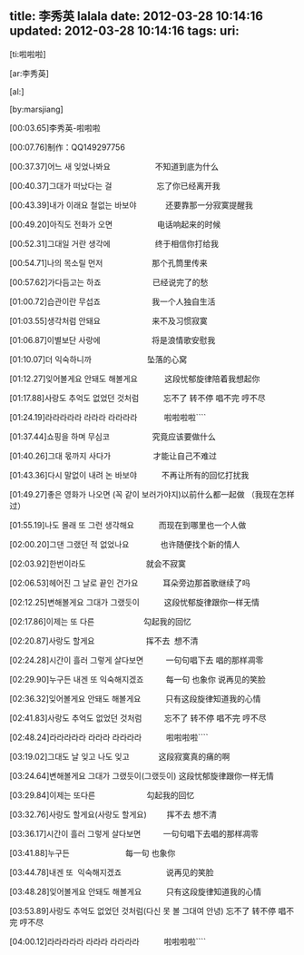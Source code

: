 title: 李秀英 lalala
date: 2012-03-28 10:14:16
updated: 2012-03-28 10:14:16
tags: 
uri: 
---

<span>[ti:啦啦啦]</span>

<span>[ar:李秀英]</span>

<span>[al:]</span>

<span>[by:marsjiang]</span>

<span>[00:03.65]李秀英-啦啦啦</span>

<span>[00:07.76]制作：QQ149297756</span>

<span>[00:37.37]어느 새 잊었나봐요                    不知道到底为什么</span>

<span>[00:40.37]그대가 떠났다는 걸                    忘了你已经离开我</span>

<span>[00:43.39]내가 이래요 철없는 바보야             还要靠那一分寂寞提醒我</span>

<span>[00:49.20]아직도 전화가 오면                    电话响起来的时候</span>

<span>[00:52.31]그대일 거란 생각에                    终于相信你打给我</span>

<span>[00:54.71]나의 목소릴 먼저                      那个孔筒里传来</span>

<span>[00:57.62]가다듬고는 하죠                       已经说完了的愁</span>

<span>[01:00.72]습관이란 무섭죠                       我一个人独自生活</span>

<span>[01:03.55]생각처럼 안돼요                       来不及习惯寂寞</span>

<span>[01:06.87]이별보단 사랑에                       将是浪情歌安慰我</span>

<span>[01:10.07]더 익숙하니까                         坠落的心窝</span>

<span>[01:12.27]잊어볼게요 안돼도 해볼게요            这段忧郁旋律陪着我想起你</span>

<span>[01:17.88]사랑도 추억도 없었던 것처럼           忘不了 转不停 唱不完 哼不尽</span>

<span>[01:24.19]라라라라라 라라라 라라라라            啦啦啦啦````</span>

<span>[01:37.44]쇼핑을 하며 무심코                   究竟应该要做什么</span>

<span>[01:40.26]그대 몫까지 사다가                   才能让自己不难过</span>

<span>[01:43.36]다시 말없이 내려 논 바보야           不再让所有的回忆打扰我</span>

<span>[01:49.27]좋은 영화가 나오면 (꼭 같이 보러가야지)以前什么都一起做 （我现在怎样过）</span>

<span>[01:55.19]나도 몰래 또 그런 생각해요           而现在到哪里也一个人做</span>

<span>[02:00.20]그댄 그랬던 적 없었나요              也许随便找个新的情人</span>

<span>[02:03.92]한번이라도                           就会不寂寞</span>

<span>[02:06.53]헤어진 그 날로 끝인 건가요           耳朵旁边那首歌继续了吗</span>

<span>[02:12.25]변해볼게요 그대가 그랬듯이           这段忧郁旋律跟你一样无情</span>

<span>[02:17.86]이제는 또 다른                      勾起我的回忆</span>

<span>[02:20.87]사랑도 할게요                       挥不去  想不清</span>

<span>[02:24.28]시간이 흘러 그렇게 살다보면          一句句唱下去 唱的那样凋零</span>

<span>[02:29.90]누구든 내겐 또 익숙해지겠죠          每一句 也象你 说再见的笑脸</span>

<span>[02:36.32]잊어볼게요 안돼도 해볼게요           只有这段旋律知道我的心情</span>

<span>[02:41.83]사랑도 추억도 없었던 것처럼          忘不了 转不停 唱不完 哼不尽</span>

<span>[02:48.24]라라라라라 라라라 라라라라           啦啦啦啦````</span>

<span>[03:19.02]그대도 날 잊고 나도 잊고             这段寂寞真的痛的啊</span>

<span>[03:24.64]변해볼게요 그대가 그랬듯이(그랬듯이) 这段忧郁旋律跟你一样无情</span>

<span>[03:29.84]이제는 또다른                       勾起我的回忆</span>

<span>[03:32.76]사랑도 할게요(사랑도 할게요)         挥不去 想不清</span>

<span>[03:36.17]시간이 흘러 그렇게 살다보면          一句句唱下去唱的那样凋零</span>

<span>[03:41.88]누구든                         每一句 也象你</span>

<span>[03:44.78]내겐 또  익숙해지겠죠                    说再见的笑脸</span>

<span>[03:48.28]잊어볼게요 안돼도 해볼게요           只有这段旋律知道我的心情</span>

<span>[03:53.89]사랑도 추억도 없었던 것처럼(다신 못 볼 그대여 안녕) 忘不了 转不停 唱不完 哼不尽</span>

<span>[04:00.12]라라라라라 라라라 라라라라           啦啦啦啦````</span>